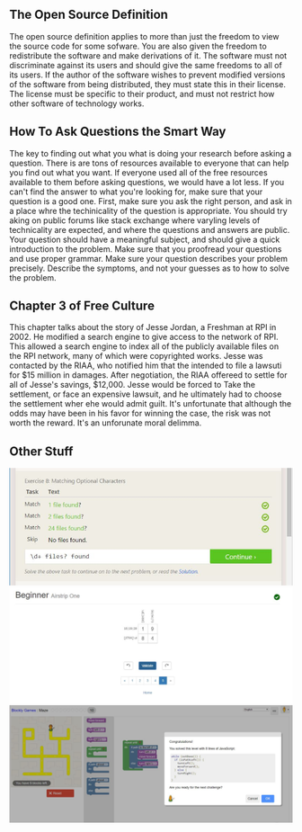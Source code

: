 ## The Open Source Definition
The open source definition applies to more than just the freedom to view the source code for some sofware.  You are also given the freedom to redistribute the software and make derivations of it.  The software must not discriminate against its users and should give the same freedoms to all of its users.  If the author of the software wishes to prevent modified versions of the software from being distributed, they must state this in their license.  The license must be specific to their product, and must not restrict how other software of technology works.

## How To Ask Questions the Smart Way
The key to finding out what you what is doing your research before asking a question.  There is are tons of resources available to everyone that can help you find out what you want.  If everyone used all of the free resources available to them before asking questions, we would have a lot less.
If you can't find the answer to what you're looking for, make sure that your question is a good one.  First, make sure you ask the right person, and ask in a place whre the techinicality of the question is appropriate.  You should try aking on public forums like stack exchange where varyling levels of technicality are expected, and where the questions and answers are public.
Your question should have a meaningful subject, and should give a quick introduction to the problem.  Make sure that you proofread your questions and use proper grammar.  Make sure your question describes your problem precisely.  Describe the symptoms, and not your guesses as to how to solve the problem.

## Chapter 3 of Free Culture
This chapter talks about the story of Jesse Jordan, a Freshman at RPI in 2002.  He modified a search engine to give access to the network of RPI.  This allowed a search engine to index all of the publicly available files on the RPI network, many of which were copyrighted works.  Jesse was contacted by the RIAA, who notified him that the intended to file a lawsuti for $15 million in damages.  After negotiation, the RIAA offereed to settle for all of Jesse's savings, $12,000.  Jesse would be forced to Take the settlement, or face an expensive lawsuit, and he ultimately had to choose the settlement wher ehe would admit guilt.  It's unfortunate that although the odds may have been in his favor for winning the case, the risk was not worth the reward.  It's an unforunate moral delimma.

## Other Stuff
![metrom](images/regex.jpg)
![metrom](images/regex2.jpg)
![metrom](images/blockly.jpg)